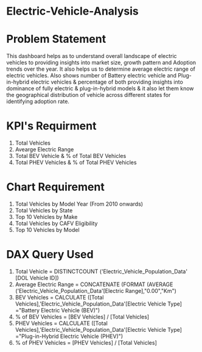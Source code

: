 # Electric-Vehicle-Analysis

# Problem Statement
This dashboard helps as to understand overall landscape of electric vehicles to providing insights into market size, growth pattern and Adoption trends over the year.
It also helps us to determine average electric range of electric vehicles. Also shows number of Battery electric vehicle and Plug-in-hybrid electric vehicles
& percentage of both providing insights into dominance of fully electric & plug-in-hybrid models & it also let them know the geographical distribution of vehicle 
across different states for identifying adoption rate.
# KPI's Requirment
1. Total Vehicles
2. Avearge Electric Range
3. Total BEV Vehicle & % of Total BEV Vehicles
4. Total PHEV Vehicles & % of Total PHEV Vehicles
# Chart Requirement
1. Total Vehicles by Model Year (From 2010 onwards)
2. Total Vehicles by State
3. Top 10 Vehicles by Make
4. Total Vehicles by CAFV Eligibility
5. Top 10 Vehicles by Model
# DAX Query Used
1. Total Vehicle = DISTINCTCOUNT ('Electric_Vehicle_Population_Data' [DOL Vehicle ID])
2. Average Electric Range = CONCATENATE (FORMAT (AVERAGE ('Electric_Vehicle_Population_Data'[Electric Range],"0.00","Km")
3. BEV Vehicles = CALCULATE ([Total Vehicles],'Electric_Vehicle_Population_Data'[Electric Vehicle Type] ="Battery Electric Vehicle (BEV)")
4. % of BEV Vehicles = [BEV Vehicles] / [Total Vehicles]
5. PHEV Vehicles = CALCULATE ([Total Vehicles],'Electric_Vehicle_Population_Data'[Electric Vehicle Type] ="Plug-in-Hybrid Electric Vehicle (PHEV)")
6. % of PHEV Vehicles = [PHEV Vehicles] / [Total Vehicles]

